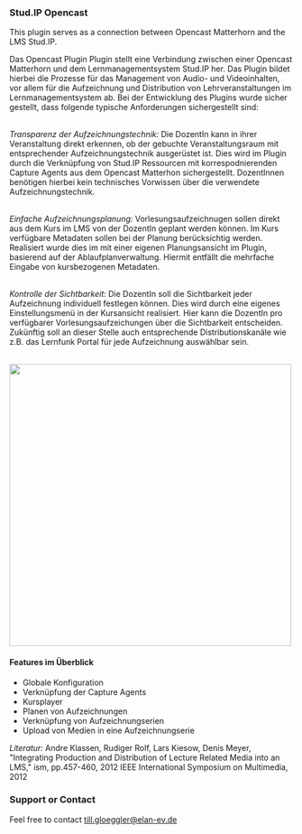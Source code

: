 ### Stud.IP Opencast
This plugin serves as a connection between Opencast Matterhorn and the LMS Stud.IP.

<p>
Das Opencast Plugin Plugin stellt eine Verbindung zwischen einer Opencast Matterhorn und dem Lernmanagementsystem Stud.IP her. Das Plugin bildet hierbei die Prozesse für das Management von Audio- und Videoinhalten, vor allem für die Aufzeichnung und Distribution von Lehrveranstaltungen im Lernmanagementsystem ab. Bei der Entwicklung des Plugins wurde sicher gestellt, dass folgende typische Anforderungen sichergestellt sind:<br><br>

<em>Transparenz der Aufzeichnungstechnik:</em> Die DozentIn kann in ihrer Veranstaltung direkt erkennen, ob der gebuchte Veranstaltungsraum mit entsprechender Aufzeichnungstechnik ausgerüstet ist. Dies wird im Plugin durch die Verknüpfung von Stud.IP Ressourcen mit korrespodnierenden Capture Agents aus dem Opencast Matterhon sichergestellt. DozentInnen benötigen hierbei kein technisches Vorwissen über die verwendete Aufzeichnungstechnik.<br><br>

<em>Einfache Aufzeichnungsplanung:</em> Vorlesungsaufzeichnugen sollen direkt aus dem Kurs im LMS von der DozentIn geplant werden können. Im Kurs verfügbare Metadaten sollen bei der Planung berücksichtig werden. Realisiert wurde dies im mit einer eigenen Planungsansicht im Plugin, basierend auf der Ablaufplanverwaltung. Hiermit entfällt die mehrfache Eingabe von kursbezogenen Metadaten.<br><br>

<em>Kontrolle der Sichtbarkeit:</em> Die DozentIn soll die Sichtbarkeit jeder Aufzeichnung individuell festlegen können. Dies wird durch eine eigenes Einstellungsmenü in der Kursansicht realisiert. Hier kann die DozentIn pro verfügbarer Vorlesungsaufzeichungen über die Sichtbarkeit entscheiden. Zukünftig soll an dieser Stelle auch entsprechende Distributionskanäle wie z.B. das Lernfunk Portal für jede Aufzeichnung auswählbar sein.<br><br>
</p>
<img src="http://elan-ev.github.io/studip-opencast-plugin/images/opencastplayer.png" width="500">
</p>
<h4>Features im Überblick</h4>
<ul>
<li>Globale Konfiguration</li>
<li>Verknüpfung der Capture Agents</li>
<li>Kursplayer</li>
<li>Planen von Aufzeichnungen</li>
<li>Verknüpfung von Aufzeichnungserien</li>
<li>Upload von Medien in eine Aufzeichnungserie</li>
</ul>

<p>
<em>Literatur:</em> Andre Klassen, Rudiger Rolf, Lars Kiesow, Denis Meyer, "Integrating Production and Distribution of Lecture Related Media into an LMS," ism, pp.457-460, 2012 IEEE International Symposium on Multimedia, 2012
</p>

### Support or Contact
Feel free to contact till.gloeggler@elan-ev.de
